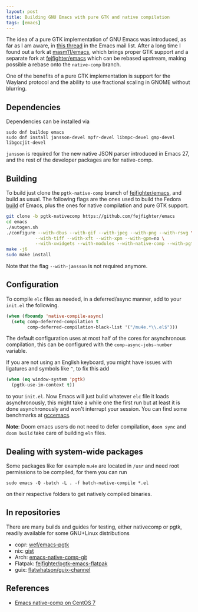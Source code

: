 ```yaml
---
layout: post
title: Building GNU Emacs with pure GTK and native compilation
tags: [emacs]
---
```


The idea of a pure GTK implementation of GNU Emacs was introduced, as far as I
am aware, in [this
thread](https://lists.gnu.org/archive/html/emacs-devel/2016-10/msg00956.html) in
the Emacs mail list. After a long time I found out a fork at
[masm11/emacs](https://github.com/masm11/emacs), which brings proper GTK support
and a separate fork at [fejfighter/emacs](https://github.com/fejfighter/emacs)
which can be rebased upstream, making possible a rebase onto the `native-comp`
branch. 

One of the benefits of a pure GTK implementation is support for the
Wayland protocol and the ability to use fractional scaling in GNOME without
blurring.

<!-- more -->

## Dependencies

Dependencies can be installed via

```
sudo dnf buildep emacs
sudo dnf install jansson-devel mpfr-devel libmpc-devel gmp-devel libgccjit-devel
```

`jansson` is required for the new native JSON parser introduced in Emacs 27, and
the rest of the developer packages are for native-comp.

## Building

To build just clone the `pgtk-native-comp` branch of [fejfighter/emacs](https://github.com/fejfighter/emacs),
and build as usual. The following flags are the ones used to build the Fedora
[build](https://src.fedoraproject.org/rpms/emacs) of Emacs, plus the ones for
native compilation and pure GTK support.

```sh
git clone -b pgtk-nativecomp https://github.com/fejfighter/emacs
cd emacs
./autogen.sh
./configure --with-dbus --with-gif --with-jpeg --with-png --with-rsvg \
           --with-tiff --with-xft --with-xpm --with-gpm=no \
           --with-xwidgets --with-modules --with-native-comp --with-pgtk
make -j6
sudo make install
```

Note that the flag `--with-jansson` is not required anymore.

## Configuration

To compile `elc` files as needed, in a deferred/async manner, add to your `init.el` the following.

```lisp
(when (fboundp 'native-compile-async)
  (setq comp-deferred-compilation t
        comp-deferred-compilation-black-list '("/mu4e.*\\.el$")))
```
The default configuration uses at most half of the cores for asynchronous
compilation, this can be configured with the `comp-async-jobs-number` variable.

If you are not using an English keyboard, you might have issues with ligatures
and symbols like `^`, to fix this add 

```lisp
(when (eq window-system 'pgtk)
  (pgtk-use-im-context t))
```

to your `init.el`. Now Emacs will just build whatever `elc` file it loads
asynchronously, this might take a while one the first run but at least it is
done asynchronously and won't interrupt your session. You can find some
benchmarks at [gccemacs](https://akrl.sdf.org/gccemacs.html).

**Note**: Doom emacs users do not need to defer compilation, `doom sync` and
`doom build` take care of building `eln` files.

## Dealing with system-wide packages

Some packages like for example `mu4e` are located in `/usr` and need root
permissions to be compiled, for them you can
run 

```
sudo emacs -Q -batch -L . -f batch-native-compile *.el
```

on their respective folders to get natively compiled binaries.

## In repositories

There are many builds and guides for testing, either nativecomp or pgtk, readily available for some GNU+Linux distributions

* copr: [wef/emacs-pgtk]
* nix: [gist](https://gist.github.com/mjlbach/179cf58e1b6f5afcb9a99d4aaf54f549)
* Arch: [emacs-native-comp-git](https://aur.archlinux.org/packages/emacs-native-comp-git/)
* Flatpak: [fejfighter/pgtk-emacs-flatpak](https://github.com/fejfighter/pgtk-emacs-flatpak)
* guix: [flatwhatson/guix-channel](https://github.com/flatwhatson/guix-channel)

## References

- [Emacs native-comp on CentOS 7](https://ddavis.io/posts/emacs-native-centos7/)

[wef/emacs-pgtk]: https://copr.fedorainfracloud.org/coprs/wef/emacs-pgtk/
